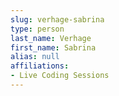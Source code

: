 ```yaml
---
slug: verhage-sabrina
type: person
last_name: Verhage
first_name: Sabrina
alias: null
affiliations:
- Live Coding Sessions
---
```



